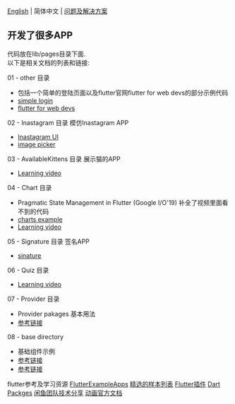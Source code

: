 [English](./README.md) | 简体中文  | [问题及解决方案](./Problems.md)
## 开发了很多APP

代码放在lib/pages目录下面.  
以下是相关文档的列表和链接:  

01 - other 目录
- 包括一个简单的登陆页面以及flutter官网flutter for web devs的部分示例代码
- [simple login](https://github.com/iampawan/FlutterLoginPageBloc)
- [flutter for web devs](https://flutter.dev/docs/get-started/flutter-for/web-devs)

02 - Inastagram 目录 模仿Inastagram APP
- [Inastagram UI](https://github.com/iampawan/Flutter-Instagram-UI-Clone)
- [image picker](https://pub.dev/packages/image_picker)

03 - AvailableKittens 目录 展示猫的APP
- [Learning video](https://www.youtube.com/watch?v=DL0Ix1lnC4w)

04 - Chart 目录 
- Pragmatic State Management in Flutter (Google I/O'19) 补全了视频里面看不到的代码
- [charts example](https://google.github.io/charts/flutter/gallery.html)
- [Learning video](https://www.youtube.com/watch?v=d_m5csmrf7I)

05 - Signature 目录 签名APP 
- [sinature](https://github.com/iampawan/fluttersignatureview)

06 - Quiz 目录 
- [Learning video](https://www.youtube.com/watch?v=jBBl1tYkUnE)

07 - Provider 目录
- Provider pakages 基本用法
- [参考链接](https://juejin.im/post/5d00a84fe51d455a2f22023f)

08 - base directory
- 基础组件示例
- [参考链接](https://api.flutter.dev/flutter/material/material-library.html)
- [参考链接](https://github.com/ibhavikmakwana/FlutterPlayground)

flutter参考及学习资源
[FlutterExampleApps](https://github.com/iampawan/FlutterExampleApps)
[精选的样本列表](https://github.com/flutter/samples/blob/master/INDEX.md)
[Flutter插件](https://github.com/flutter/plugins/tree/master/packages)
[Dart Packges](https://pub.dev/)
[闲鱼团队技术分享](https://www.yuque.com/xytech/flutter/)
[动画官方文档](https://flutter.dev/docs/development/ui/animations)